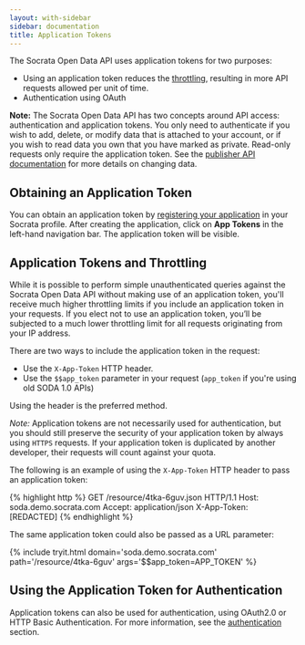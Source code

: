 ```yaml
---
layout: with-sidebar
sidebar: documentation
title: Application Tokens
---
```


The Socrata Open Data API uses application tokens for two purposes:

- Using an application token reduces the [throttling](/docs/throttling.html), resulting in more API requests allowed per unit of time.
- Authentication using OAuth

<div class="alert alert-info"><strong>Note:</strong> The Socrata Open Data API has two concepts around API access: authentication and application tokens. You only need to authenticate if you wish to add, delete, or modify data that is attached to your account, or if you wish to read data you own that you have marked as private. Read-only requests only require the application token. See the <a href="/publishers/getting-started.html">publisher API documentation</a> for more details on changing data.</div>

## Obtaining an Application Token

You can obtain an application token by [registering your application](/register) in your Socrata profile. After creating the application, click on **App Tokens** in the left-hand navigation bar. The application token will be visible.

## Application Tokens and Throttling

While it is possible to perform simple unauthenticated queries against the Socrata Open Data API without making use of an application token, you'll receive much higher throttling limits if you include an application token in your requests. If you elect not to use an
application token, you’ll be subjected to a much lower throttling limit for
all requests originating from your IP address.

There are two ways to include the application token in the request:
- Use the `X-App-Token` HTTP header. 
- Use the `$$app_token` parameter in your request (`app_token` if you're using old SODA 1.0 APIs)
 
Using the header is the preferred method.

<div class="alert alert-info"><em>Note:</em> Application tokens are not necessarily used for authentication, but you should still preserve the security of your application token by always using <code>HTTPS</code> requests. If your application token is duplicated by another developer, their requests will count against your quota.</div>

The following is an example of using the `X-App-Token` HTTP header to pass an application token:

{% highlight http %}
GET /resource/4tka-6guv.json HTTP/1.1
Host: soda.demo.socrata.com
Accept: application/json
X-App-Token: [REDACTED]
{% endhighlight %}

The same application token could also be passed as a URL parameter:

{% include tryit.html domain='soda.demo.socrata.com' path='/resource/4tka-6guv' args='$$app_token=APP_TOKEN' %}

## Using the Application Token for Authentication

Application tokens can also be used for authentication, using OAuth2.0 or HTTP Basic Authentication. For more information, see the [authentication](/docs/authentication.html) section.
